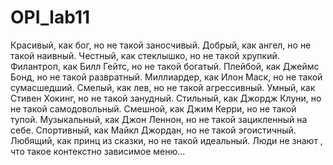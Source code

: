 # OPI_lab11
Красивый, как бог, но не такой заносчивый.
Добрый, как ангел, но не такой наивный.
Честный, как стеклышко, но не такой хрупкий.
Филантроп, как Билл Гейтс, но не такой богатый.
Плейбой, как Джеймс Бонд, но не такой развратный.
Миллиардер, как Илон Маск, но не такой сумасшедший.
Смелый, как лев, но не такой агрессивный.
Умный, как Стивен Хокинг, но не такой занудный.
Стильный, как Джордж Клуни, но не такой самодовольный.
Смешной, как Джим Керри, но не такой тупой.
Музыкальный, как Джон Леннон, но не такой зацикленный на себе.
Спортивный, как Майкл Джордан, но не такой эгоистичный.
Любящий, как принц из сказки, но не такой идеальный.
Люди не знают , что такое контекстно зависимое меню...
